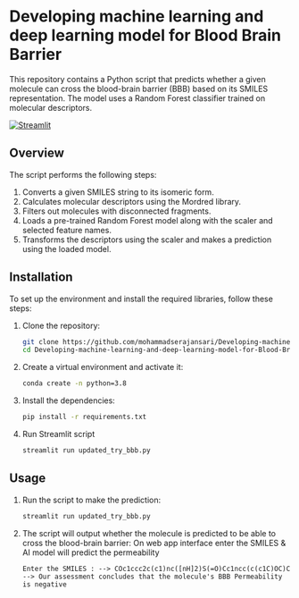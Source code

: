 # Developing machine learning and deep learning model for Blood Brain Barrier

This repository contains a Python script that predicts whether a given molecule can cross the blood-brain barrier (BBB) based on its SMILES representation. The model uses a Random Forest classifier trained on molecular descriptors.

[![Streamlit](https://static.streamlit.io/badges/streamlit_badge_black_white.svg)](https://bbbpredict.streamlit.app/)

## Overview

The script performs the following steps:

1. Converts a given SMILES string to its isomeric form.
2. Calculates molecular descriptors using the Mordred library.
3. Filters out molecules with disconnected fragments.
4. Loads a pre-trained Random Forest model along with the scaler and selected feature names.
5. Transforms the descriptors using the scaler and makes a prediction using the loaded model.

## Installation

To set up the environment and install the required libraries, follow these steps:

1. Clone the repository:
    ```bash
    git clone https://github.com/mohammadserajansari/Developing-machine-learning-and-deep-learning-model-for-Blood-Brain-Barrier.git
    cd Developing-machine-learning-and-deep-learning-model-for-Blood-Brain-Barrier
    ```

2. Create a virtual environment and activate it:
    ```bash
    conda create -n python=3.8

    ```

3. Install the dependencies:
    ```bash
    pip install -r requirements.txt
    ```
    
4. Run Streamlit script
   ```bash 
   streamlit run updated_try_bbb.py
   ```
## Usage

1. Run the script to make the prediction:
    ```bash
    streamlit run updated_try_bbb.py
    ```

2. The script will output whether the molecule is predicted to be able to cross the blood-brain barrier:
    On web app interface enter the SMILES & AI model will predict the permeability 
   ```
   Enter the SMILES : --> COc1ccc2c(c1)nc([nH]2)S(=O)Cc1ncc(c(c1C)OC)C --> Our assessment concludes that the molecule's BBB Permeability is negative
   ```
